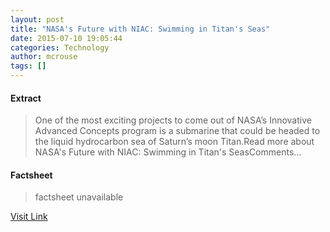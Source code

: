 ```yaml
---
layout: post
title: "NASA's Future with NIAC: Swimming in Titan's Seas"
date: 2015-07-10 19:05:44
categories: Technology
author: mcrouse
tags: []
---
```



#### Extract
>One of the most exciting projects to come out of NASA’s Innovative Advanced Concepts program is a submarine that could be headed to the liquid hydrocarbon sea of Saturn’s moon Titan.Read more about NASA&#039;s Future with NIAC: Swimming in Titan&#039;s SeasComments...

#### Factsheet
>factsheet unavailable

[Visit Link](http://www.pddnet.com/news/2015/07/nasas-future-niac-swimming-titans-seas)


